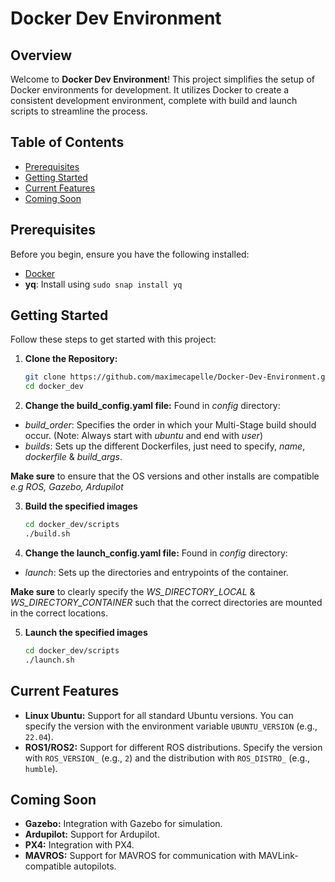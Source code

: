 
# Docker Dev Environment

## Overview

Welcome to **Docker Dev Environment**! This project simplifies the setup of Docker environments for development. It utilizes Docker to create a consistent development environment, complete with build and launch scripts to streamline the process.

## Table of Contents

- [Prerequisites](#prerequisites)
- [Getting Started](#getting-started)
- [Current Features](#current-features)
- [Coming Soon](#coming-soon)

## Prerequisites

Before you begin, ensure you have the following installed:

- [Docker](https://docs.docker.com/get-docker/)
- **yq**: Install using `sudo snap install yq`

## Getting Started

Follow these steps to get started with this project:

1. **Clone the Repository:**

   ```bash
   git clone https://github.com/maximecapelle/Docker-Dev-Environment.git docker_dev
   cd docker_dev
    ```
2. **Change the build_config.yaml file:**
Found in *config* directory:
- *build_order*: Specifies the order in which your Multi-Stage build should occur. (Note: Always start with *ubuntu* and end with *user*)
- *builds*: Sets up the different Dockerfiles, just need to specify, *name*, *dockerfile* & *build_args*.

**Make sure** to ensure that the OS versions and other installs are compatible *e.g ROS, Gazebo, Ardupilot* 

3. **Build the specified images** 

    ```bash
    cd docker_dev/scripts
    ./build.sh
    ```

4. **Change the launch_config.yaml file:**
Found in *config* directory:
- *launch*: Sets up the directories and entrypoints of the container.

**Make sure** to clearly specify the *WS_DIRECTORY_LOCAL* & *WS_DIRECTORY_CONTAINER* such that the correct directories are mounted in the correct locations.


5. **Launch the specified images** 

    ```bash
    cd docker_dev/scripts
    ./launch.sh
    ```

## Current Features

- **Linux Ubuntu:** Support for all standard Ubuntu versions. You can specify the version with the environment variable `UBUNTU_VERSION` (e.g., `22.04`).
- **ROS1/ROS2:** Support for different ROS distributions. Specify the version with `ROS_VERSION_` (e.g., `2`) and the distribution with `ROS_DISTRO_` (e.g., `humble`).

## Coming Soon

- **Gazebo:** Integration with Gazebo for simulation.
- **Ardupilot:** Support for Ardupilot.
- **PX4:** Integration with PX4.
- **MAVROS:** Support for MAVROS for communication with MAVLink-compatible autopilots.


